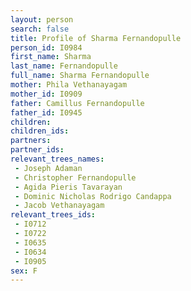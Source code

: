 ```yaml
---
layout: person
search: false
title: Profile of Sharma Fernandopulle
person_id: I0984
first_name: Sharma
last_name: Fernandopulle
full_name: Sharma Fernandopulle
mother: Phila Vethanayagam
mother_id: I0909
father: Camillus Fernandopulle
father_id: I0945
children:
children_ids:
partners:
partner_ids:
relevant_trees_names:
 - Joseph Adaman
 - Christopher Fernandopulle
 - Agida Pieris Tavarayan
 - Dominic Nicholas Rodrigo Candappa
 - Jacob Vethanayagam
relevant_trees_ids:
 - I0712
 - I0722
 - I0635
 - I0634
 - I0905
sex: F
---
```


